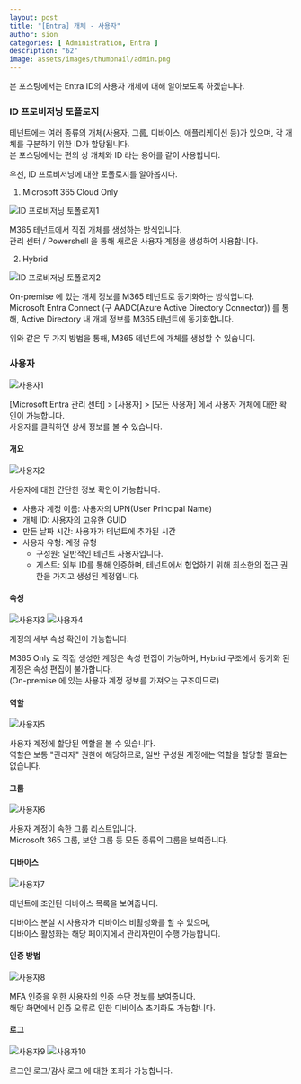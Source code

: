 ```yaml
---
layout: post
title: "[Entra] 개체 - 사용자"
author: sion
categories: [ Administration, Entra ]
description: "62"
image: assets/images/thumbnail/admin.png
---
```


본 포스팅에서는 Entra ID의 사용자 개체에 대해 알아보도록 하겠습니다.  


### ID 프로비저닝 토폴로지

테넌트에는 여러 종류의 개체(사용자, 그룹, 디바이스, 애플리케이션 등)가 있으며, 각 개체를 구분하기 위한 ID가 할당됩니다.  
본 포스팅에서는 편의 상 개체와 ID 라는 용어를 같이 사용합니다.  

우선, ID 프로비저닝에 대한 토폴로지를 알아봅시다.  

1. Microsoft 365 Cloud Only  

<img src="{{site.baseurl}}/assets/images/62/1.PNG" title="ID 프로비저닝 토폴로지1">  

M365 테넌트에서 직접 개체를 생성하는 방식입니다.  
관리 센터 / Powershell 을 통해 새로운 사용자 계정을 생성하여 사용합니다.  

2. Hybrid  

<img src="{{site.baseurl}}/assets/images/62/2.PNG" title="ID 프로비저닝 토폴로지2">  

On-premise 에 있는 개체 정보를 M365 테넌트로 동기화하는 방식입니다.  
Microsoft Entra Connect (구 AADC(Azure Active Directory Connector)) 를 통해, Active Directory 내 개체 정보를 M365 테넌트에 동기화합니다.  

위와 같은 두 가지 방법을 통해, M365 테넌트에 개체를 생성할 수 있습니다.  


### 사용자

<img src="{{site.baseurl}}/assets/images/62/3.PNG" title="사용자1">  

[Microsoft Entra 관리 센터] > [사용자] > [모든 사용자] 에서 사용자 개체에 대한 확인이 가능합니다.  
사용자를 클릭하면 상세 정보를 볼 수 있습니다.  

#### 개요

<img src="{{site.baseurl}}/assets/images/62/4.PNG" title="사용자2">  

사용자에 대한 간단한 정보 확인이 가능합니다.  

- 사용자 계정 이름: 사용자의 UPN(User Principal Name)
- 개체 ID: 사용자의 고유한 GUID
- 만든 날짜 시간: 사용자가 테넌트에 추가된 시간
- 사용자 유형: 계정 유형
    -  구성원: 일반적인 테넌트 사용자입니다.  
    -  게스트: 외부 ID를 통해 인증하며, 테넌트에서 협업하기 위해 최소한의 접근 권한을 가지고 생성된 계정입니다.  

#### 속성

<img src="{{site.baseurl}}/assets/images/62/5.PNG" title="사용자3">  

<img src="{{site.baseurl}}/assets/images/62/6.PNG" title="사용자4">  

계정의 세부 속성 확인이 가능합니다.  

M365 Only 로 직접 생성한 계정은 속성 편집이 가능하며,
Hybrid 구조에서 동기화 된 계정은 속성 편집이 불가합니다.  
(On-premise 에 있는 사용자 계정 정보를 가져오는 구조이므로)  

#### 역할

<img src="{{site.baseurl}}/assets/images/62/7.PNG" title="사용자5">  

사용자 계정에 할당된 역할을 볼 수 있습니다.  
역할은 보통 "관리자" 권한에 해당하므로, 일반 구성원 계정에는 역할을 할당할 필요는 없습니다.  

#### 그룹

<img src="{{site.baseurl}}/assets/images/62/8.PNG" title="사용자6">  

사용자 계정이 속한 그룹 리스트입니다.  
Microsoft 365 그룹, 보안 그룹 등 모든 종류의 그룹을 보여줍니다.  

#### 디바이스

<img src="{{site.baseurl}}/assets/images/62/9.PNG" title="사용자7">  

테넌트에 조인된 디바이스 목록을 보여줍니다.  

디바이스 분실 시 사용자가 디바이스 비활성화를 할 수 있으며,  
디바이스 활성화는 해당 페이지에서 관리자만이 수행 가능합니다.  

#### 인증 방법

<img src="{{site.baseurl}}/assets/images/62/10.PNG" title="사용자8">  

MFA 인증을 위한 사용자의 인증 수단 정보를 보여줍니다.  
해당 화면에서 인증 오류로 인한 디바이스 초기화도 가능합니다.  

#### 로그

<img src="{{site.baseurl}}/assets/images/62/11.PNG" title="사용자9">  

<img src="{{site.baseurl}}/assets/images/62/12.PNG" title="사용자10">  

로그인 로그/감사 로그 에 대한 조회가 가능합니다.  


